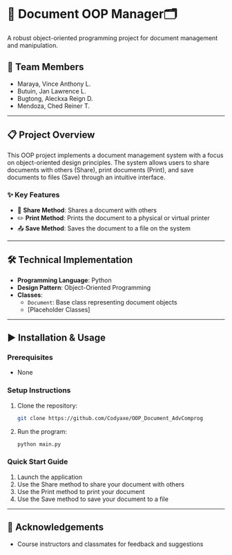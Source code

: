 # 📄 Document OOP Manager🗂️

A robust object-oriented programming project for document management and manipulation.

## 👥 Team Members
- Maraya, Vince Anthony L.
- Butuin, Jan Lawrence L.
- Bugtong, Aleckxa Reign D.
- Mendoza, Ched Reiner T.

---

## 📋 Project Overview
This OOP project implements a document management system with a focus on object-oriented design principles. The system allows users to share documents with others (Share), print documents (Print), and save documents to files (Save) through an intuitive interface.

### ✨ Key Features
- 📑 **Share Method**: Shares a document with others
- ✏️ **Print Method**: Prints the document to a physical or virtual printer
- 📤 **Save Method**: Saves the document to a file on the system

---

## 🛠️ Technical Implementation
- **Programming Language**: Python
- **Design Pattern**: Object-Oriented Programming
- **Classes**:
  - `Document`: Base class representing document objects
  - [Placeholder Classes]

---

## ▶️ Installation & Usage

### Prerequisites
- None

### Setup Instructions
1. Clone the repository:
   ```bash
   git clone https://github.com/Codyaxe/OOP_Document_AdvComprog
   ```
2. Run the program:
   ```bash
   python main.py
   ```

### Quick Start Guide
1. Launch the application
2. Use the Share method to share your document with others
3. Use the Print method to print your document
4. Use the Save method to save your document to a file

---

## 👏 Acknowledgements
- Course instructors and classmates for feedback and suggestions